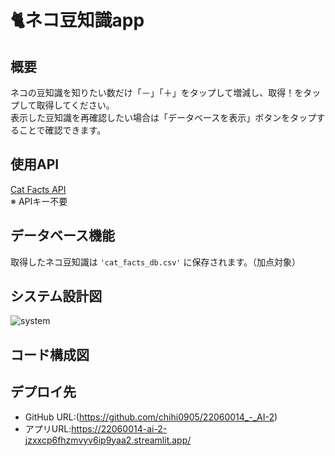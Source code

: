 # 🐈ネコ豆知識app

## 概要
ネコの豆知識を知りたい数だけ「－」「＋」をタップして増減し、取得！をタップして取得してください。  
表示した豆知識を再確認したい場合は「データベースを表示」ボタンをタップすることで確認できます。

## 使用API
[Cat Facts API](https://catfact.ninja/fact)  
※ APIキー不要

## データベース機能
取得したネコ豆知識は `'cat_facts_db.csv'` に保存されます。（加点対象）

## システム設計図
![system](images.png)
## コード構成図
<!-- ここにコード構成図の画像や説明を挿入 -->

## デプロイ先
- GitHub URL:(https://github.com/chihi0905/22060014_-_AI-2)
- アプリURL:https://22060014-ai-2-jzxxcp6fhzmvyv6ip9yaa2.streamlit.app/
